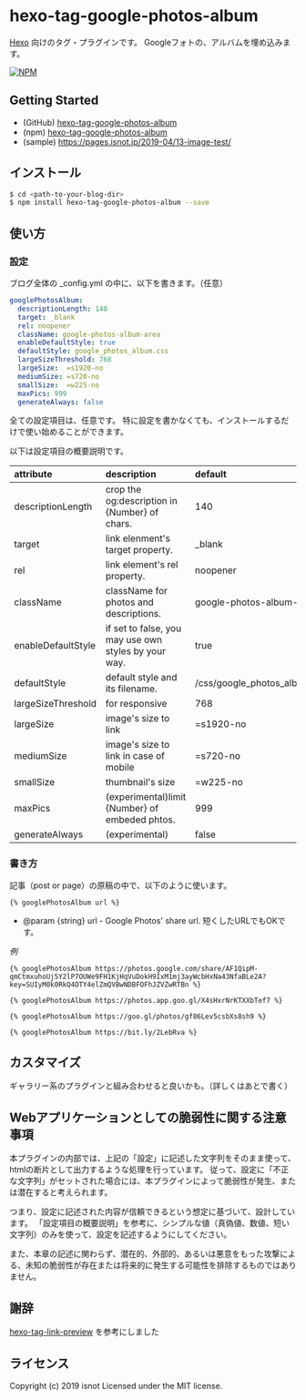 # hexo-tag-google-photos-album

[Hexo](https://hexo.io/) 向けのタグ・プラグインです。
Googleフォトの、アルバムを埋め込みます。

[![NPM](https://nodei.co/npm/hexo-tag-google-photos-album.png)](https://nodei.co/npm/hexo-tag-google-photos-album/)

## Getting Started

* (GitHub) [hexo-tag-google-photos-album](https://github.com/isnot/hexo-tag-google-photos-album)
* (npm) [hexo-tag-google-photos-album](https://www.npmjs.com/package/hexo-tag-google-photos-album)
* (sample) https://pages.isnot.jp/2019-04/13-image-test/

## インストール

```bash
$ cd <path-to-your-blog-dir>
$ npm install hexo-tag-google-photos-album --save
```

## 使い方

### 設定

ブログ全体の \_config.yml の中に、以下を書きます。（任意）

```yaml
googlePhotosAlbum:
  descriptionLength: 140
  target: _blank
  rel: noopener
  className: google-photos-album-area
  enableDefaultStyle: true
  defaultStyle: google_photos_album.css
  largeSizeThreshold: 768
  largeSize:  =s1920-no
  mediumSize: =s720-no
  smallSize:  =w225-no
  maxPics: 999
  generateAlways: false
```

全ての設定項目は、任意です。
特に設定を書かなくても、インストールするだけで使い始めることができます。

以下は設定項目の概要説明です。

| attribute         | description                                | default |
|:-----------------|:------------------------------------------|:-------|
| descriptionLength  | crop the og:description in {Number} of chars. | 140    |
| target            | link elenment's target property.             | \_blank |
| rel               | link element's rel property.                | noopener |
| className         | className for photos and descriptions.        | google-photos-album-area |
| enableDefaultStyle | if set to false, you may use own styles by your way. | true |
| defaultStyle      | default style and its filename.               | /css/google\_photos\_album.css |
| largeSizeThreshold | for responsive                              | 768 |
| largeSize         | image's size to link                         | =s1920-no |
| mediumSize        | image's size to link in case of mobile        | =s720-no |
| smallSize         | thumbnail's size                             | =w225-no |
| maxPics           | (experimental)limit {Number} of embeded phtos. | 999   |
| generateAlways     | (experimental)                              | false |

### 書き方

記事（post or page）の原稿の中で、以下のように使います。

```
{% googlePhotosAlbum url %}
```

- @param {string} url - Google Photos' share url.
  短くしたURLでもOKです。

*例*
```
{% googlePhotosAlbum https://photos.google.com/share/AF1QipM-qmCtmxuhoUj5Y2lP7OUWe9FH1KjHqVuDokH9IxM1mj3ayWcbHxNa43NfaBLe2A?key=SUIyM0k0RkQ4OTY4elZmQVBwNDBFOFhJZVZwRTBn %}

{% googlePhotosAlbum https://photos.app.goo.gl/X4sHxrNrKTXXbTef7 %}

{% googlePhotosAlbum https://goo.gl/photos/gf86Lev5csbXs8sh9 %}

{% googlePhotosAlbum https://bit.ly/2LebRva %}

```

## カスタマイズ

ギャラリー系のプラグインと組み合わせると良いかも。（詳しくはあとで書く）

## Webアプリケーションとしての脆弱性に関する注意事項

本プラグインの内部では、上記の「設定」に記述した文字列をそのまま使って、htmlの断片として出力するような処理を行っています。
従って、設定に「不正な文字列」がセットされた場合には、本プラグインによって脆弱性が発生、または潜在すると考えられます。

つまり、設定に記述された内容が信頼できるという想定に基づいて、設計しています。
「設定項目の概要説明」を参考に、シンプルな値（真偽値、数値、短い文字列）のみを使って、設定を記述するようにしてください。

また、本章の記述に関わらず、潜在的、外部的、あるいは悪意をもった攻撃による、未知の脆弱性が存在または将来的に発生する可能性を排除するものではありません。

## 謝辞

[hexo-tag-link-preview](https://www.npmjs.com/package/hexo-tag-link-preview) を参考にしました

## ライセンス

Copyright (c) 2019 isnot
Licensed under the MIT license.
